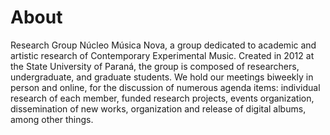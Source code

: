 # About

Research Group Núcleo Música Nova, a group dedicated to academic and artistic research of Contemporary Experimental Music. Created in 2012 at the State University of Paraná, the group is composed of researchers, undergraduate, and graduate students. We hold our meetings biweekly in person and online, for the discussion of numerous agenda items: individual research of each member, funded research projects, events organization, dissemination of new works, organization and release of digital albums, among other things.
